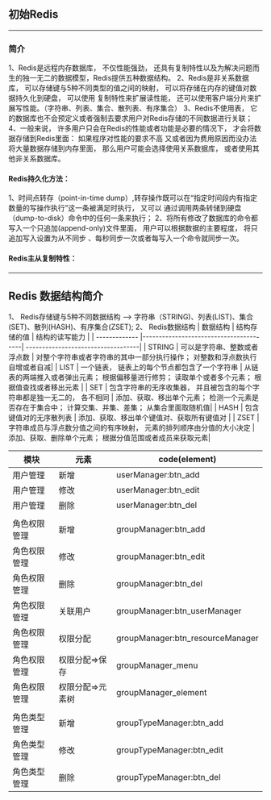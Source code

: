 ## 初始Redis
***

### 简介
1、Redis是远程内存数据库， 不仅性能强劲， 还具有复制特性以及为解决问题而生的独一无二的数据模型，Redis提供五种数据结构。
2、Redis是非关系数据库， 可以存储键与5种不同类型的值之间的映射， 可以将存储在内存的键值对数据持久化到硬盘， 可以使用
复制特性来扩展读性能， 还可以使用客户端分片来扩展写性能。（字符串、列表、集合、散列表、有序集合）
3、Redis不使用表， 它的数据库也不会预定义或者强制去要求用户对Redis存储的不同数据进行关联；
4、一般来说， 许多用户只会在Redis的性能或者功能是必要的情况下， 才会将数据存储到Redis里面： 如果程序对性能的要求不高
又或者因为费用原因而没办法将大量数据存储到内存里面， 那么用户可能会选择使用关系数据库， 或者使用其他非关系数据库。
#### Redis持久化方法：
1、时间点转存（point-in-time dump）,转存操作既可以在“指定时间段内有指定数量的写操作执行”这一条被满足时执行， 又可以
通过调用两条转储到硬盘（dump-to-disk）命令中的任何一条来执行；
2、将所有修改了数据库的命令都写入一个只追加(append-only)文件里面， 用户可以根据数据的主要程度， 将只追加写入设置为从不同步
、每秒同步一次或者每写入一个命令就同步一次。

#### Redis主从复制特性：


***

## Redis 数据结构简介
1、 Redis存储键与5种不同数据结构 --> 字符串（STRING)、列表(LIST)、集合(SET)、散列(HASH)、有序集合(ZSET);
2、 Redis数据结构
| 数据结构       |          结构存储的值                      |          结构的读写能力               |
| ------------- |----------------------------------------| -----------------------------------|
| STRING        | 可以是字符串、整数或者浮点数                  | 对整个字符串或者字符串的其中一部分执行操作； 对整数和浮点数执行自增或者自减|
| LIST          | 一个链表， 链表上的每个节点都包含了一个字符串    | 从链表的两端推入或者弹出元素； 根据偏移量进行修剪； 读取单个或者多个元素； 根据值查找或者移出元素 |
| SET           | 包含字符串的无序收集器， 并且被包含的每个字符串都是独一无二的， 各不相同 | 添加、获取、移出单个元素； 检测一个元素是否存在于集合中； 计算交集、并集、差集； 从集合里面取随机值|
| HASH          | 包含键值对的无序散列表                     | 添加、获取、移出单个键值对、获取所有键值对 |
| ZSET          | 字符串成员与浮点数分值之间的有序映射， 元素的排列顺序由分值的大小决定 | 添加、获取、删除单个元素； 根据分值范围或者成员来获取元素|


| 模块         | 元素     |  code(element)                |
| ------------ | -------- | ---------------------------- |
| 用户管理     | 新增     | userManager:btn_add          |
| 用户管理     | 修改     | userManager:btn_edit         |
| 用户管理     | 删除     | userManager:btn_del          |
|  |  |  |
| 角色权限管理 | 新增 | groupManager:btn_add |
| 角色权限管理 | 修改 | groupManager:btn_edit |
| 角色权限管理 | 删除 | groupManager:btn_del |
| 角色权限管理 | 关联用户 | groupManager:btn_userManager |
| 角色权限管理 | 权限分配 | groupManager:btn_resourceManager |
| 角色权限管理 | 权限分配=>保存 | groupManager_menu |
| 角色权限管理 | 权限分配=>元素树 | groupManager_element |
|  |  |  |
| 角色类型管理 | 新增     | groupTypeManager:btn_add     |
| 角色类型管理 | 修改     | groupTypeManager:btn_edit    |
| 角色类型管理 | 删除     | groupTypeManager:btn_del     |
